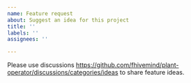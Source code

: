 ```yaml
---
name: Feature request
about: Suggest an idea for this project
title: ''
labels: ''
assignees: ''

---
```


Please use discussions https://github.com/fhivemind/plant-operator/discussions/categories/ideas to share feature ideas.
